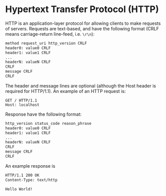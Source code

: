 # Hypertext Transfer Protocol (HTTP)

HTTP is an application-layer protocol for allowing clients to make requests of servers. Requests are text-based, and have the following format (CRLF means carriage-return line-feed, i.e. `\r\n`):

```txt
method request_uri http_version CRLF
header0: value0 CRLF
header1: value1 CRLF
...
headerN: valueN CRLF
CRLF
message CRLF
CRLF
```

The header and message lines are optional (although the Host header is required for HTTP/1.1). An example of an HTTP request is:

```text
GET / HTTP/1.1
Host: localhost
```

Response have the following format:

```txt
http_version status_code reason_phrase
header0: value0 CRLF
header1: value1 CRLF
...
headerN: valueN CRLF
CRLF
message CRLF
CRLF
```

An example response is

```txt
HTTP/1.1 200 OK
Content-Type: text/http

Hello World!

```

